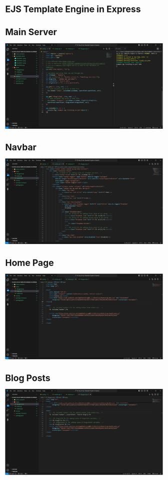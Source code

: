 # EJS Template Engine in Express

# Main Server
![Alt text](README_IMGS/README.png)

# Navbar
![Alt text](README_IMGS/README-1.png)

# Home Page
![Alt text](README_IMGS/README-2.png)

# Blog Posts
![Alt text](README_IMGS/README-3.png)
